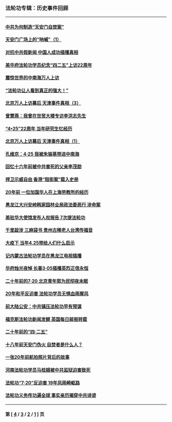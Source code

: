 ### 法轮功专辑：历史事件回顾
---
#### [中共为何制造“天安门自焚案”](../../pages/nf5793/n13183270.md?11100430) 
#### [天安门广场上的“呐喊”（1）](../../pages/nf5793/n13105277.md?11100430) 
#### [对抗中共假新闻 中国人成功插播真相](../../pages/nf5793/n12910618.md?11100430) 
#### [美华府法轮功学员纪念“四二五”上访22周年](../../pages/nf5793/n12904445.md?11100430) 
#### [震惊世界的中南海万人上访](../../pages/nf5793/n12903976.md?11100430) 
#### [“法轮功让人看到真正的强大！”](../../pages/nf5793/n12903195.md?11100430) 
#### [北京万人上访幕后 天津事件真相（3）](../../pages/nf5793/n12902807.md?11100430) 
#### [曾慧燕：我曾在世贸大楼专访李洪志先生](../../pages/nf5793/n12898729.md?11100430) 
#### [“4•25”22周年 当年研究生忆经历](../../pages/nf5793/n12894152.md?11100430) 
#### [北京万人上访幕后 天津事件真相（1）](../../pages/nf5793/n12885174.md?11100430) 
#### [孔维京：4·25 我被朱镕基带进中南海](../../pages/nf5793/n12864987.md?11100430) 
#### [回忆十六年前被中共害死的父亲李茂勋](../../pages/nf5793/n12880270.md?11100430) 
#### [捍卫示威自由 香港“阻街案”载入史册](../../pages/nf5793/n12811245.md?11100430) 
#### [20年前 一位加国华人在上海劳教所的经历](../../pages/nf5793/n12707932.md?11100430) 
#### [黑龙江大兴安岭韩家园林业局政法委恶行 涉命案](../../pages/nf5793/n12622815.md?11100430) 
#### [美驻华大使馆发布人权报告 7次提法轮功](../../pages/nf5793/n12520541.md?11100430) 
#### [千里跋涉 三麻袋书 贵州古稀老人台湾传福音](../../pages/nf5793/n12198750.md?11100430) 
#### [大疫下 当年4.25带给人们什么启示](../../pages/nf5793/n12058565.md?11100430) 
#### [记内蒙古法轮功学员在黑龙江电视插播](../../pages/nf5793/n11699194.md?11100430) 
#### [华府烛光夜悼 长春3·05插播英烈正信永恒](../../pages/nf5793/n11397432.md?11100430) 
#### [二十年前的7·20 北京青年郭为民彻夜未眠](../../pages/nf5793/n11354195.md?11100430) 
#### [20年和平反迫害 法轮功学员无惧血雨腥风](../../pages/nf5793/n11348279.md?11100430) 
#### [前大陆公安：中共镇压法轮功早有预谋](../../pages/nf5793/n11352168.md?11100430) 
#### [福克斯法轮功新闻发酵  英国每日邮报转载](../../pages/nf5793/n11285952.md?11100430) 
#### [二十年前的“四·二五”](../../pages/nf5793/n11207639.md?11100430) 
#### [十八年前天安门伪火 自焚者是什么人？](../../pages/nf5793/n10996556.md?11100430) 
#### [一张20年前航拍照片背后的故事](../../pages/nf5793/n10693797.md?11100430) 
#### [河南法轮功学员马桂娥被中共监狱迫害致死](../../pages/nf5793/n10684974.md?11100430) 
#### [法轮功“7‧20”反迫害 19年风雨崎岖路](../../pages/nf5793/n10570834.md?11100430) 
#### [法轮功义务传功遍全球 事实亲历揭穿中共诽谤](../../pages/nf5793/n10581061.md?11100430) 

---
#### 第 [ [4](./4.md?11100430) / [3](./3.md?11100430) / [2](./2.md?11100430) / [1](./1.md?11100430) ] 页
